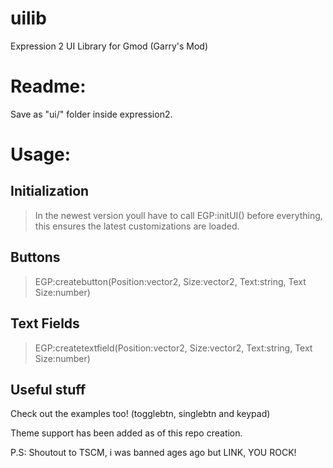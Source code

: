 # uilib
Expression 2 UI Library for Gmod (Garry's Mod)

# Readme:
Save as "ui/" folder inside expression2.
  
# Usage:
## Initialization
>In the newest version youll have to call EGP:initUI() before everything, this ensures the latest customizations are loaded.
## Buttons  
>EGP:createbutton(Position:vector2, Size:vector2, Text:string, Text Size:number)  
## Text Fields  
>EGP:createtextfield(Position:vector2, Size:vector2, Text:string, Text Size:number)  

## Useful stuff
Check out the examples too! (togglebtn, singlebtn and keypad)  
  
Theme support has been added as of this repo creation.  
  
P.S: Shoutout to TSCM, i was banned ages ago but LINK, YOU ROCK!  
